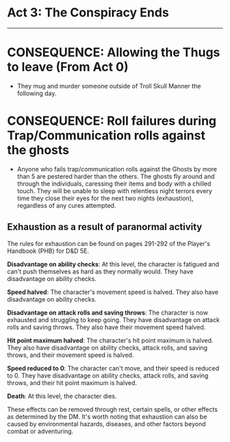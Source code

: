 # Act 3: The Conspiracy Ends

---

# CONSEQUENCE: Allowing the Thugs to leave (From Act 0)

* They mug and murder someone outside of Troll Skull Manner the following day.

# CONSEQUENCE: Roll failures during Trap/Communication rolls against the ghosts

* Anyone who fails trap/communication rolls against the Ghosts by more than 5 are pestered harder than the others. The ghosts fly around and through the individuals, caressing their items and body with a chilled touch. They will be unable to sleep with relentless night terrors every time they close their eyes for the next two nights (exhaustion), regardless of any cures attempted.

## Exhaustion as a result of paranormal activity

The rules for exhaustion can be found on pages 291-292 of the Player's Handbook (PHB) for D&D 5E.

**Disadvantage on ability checks**: At this level, the character is fatigued and can't push themselves as hard as they normally would. They have disadvantage on ability checks.

**Speed halved**: The character's movement speed is halved. They also have disadvantage on ability checks.

**Disadvantage on attack rolls and saving throws**: The character is now exhausted and struggling to keep going. They have disadvantage on attack rolls and saving throws. They also have their movement speed halved.

**Hit point maximum halved**: The character's hit point maximum is halved. They also have disadvantage on ability checks, attack rolls, and saving throws, and their movement speed is halved.

**Speed reduced to 0**: The character can't move, and their speed is reduced to 0. They have disadvantage on ability checks, attack rolls, and saving throws, and their hit point maximum is halved.

**Death**: At this level, the character dies.

These effects can be removed through rest, certain spells, or other effects as determined by the DM. It's worth noting that exhaustion can also be caused by environmental hazards, diseases, and other factors beyond combat or adventuring.
